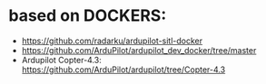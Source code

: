 # based on DOCKERS: 
- https://github.com/radarku/ardupilot-sitl-docker
- https://github.com/ArduPilot/ardupilot_dev_docker/tree/master
- Ardupilot Copter-4.3: https://github.com/ArduPilot/ardupilot/tree/Copter-4.3